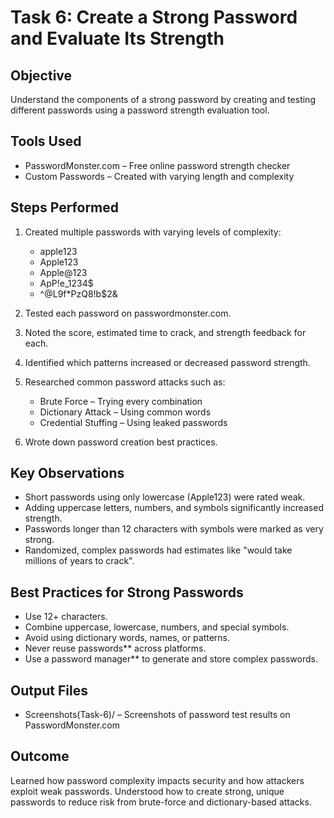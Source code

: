 # Task 6: Create a Strong Password and Evaluate Its Strength

## Objective  
Understand the components of a strong password by creating and testing different passwords using a password strength evaluation tool.

## Tools Used  
- PasswordMonster.com – Free online password strength checker  
- Custom Passwords – Created with varying length and complexity

## Steps Performed

1. Created multiple passwords with varying levels of complexity:
   - apple123
   - Apple123
   - Apple@123
   - ApP!e_1234$
   - ^@L9f*PzQ8!b$2&

2. Tested each password on passwordmonster.com.
3. Noted the score, estimated time to crack, and strength feedback for each.
4. Identified which patterns increased or decreased password strength.
5. Researched common password attacks such as:
   - Brute Force – Trying every combination
   - Dictionary Attack – Using common words
   - Credential Stuffing – Using leaked passwords
6. Wrote down password creation best practices.

## Key Observations

- Short passwords using only lowercase (Apple123) were rated weak.
- Adding uppercase letters, numbers, and symbols significantly increased strength.
- Passwords longer than 12 characters with symbols were marked as very strong.
- Randomized, complex passwords had estimates like "would take millions of years to crack".

## Best Practices for Strong Passwords

- Use 12+ characters.
- Combine uppercase, lowercase, numbers, and special symbols.
- Avoid using dictionary words, names, or patterns.
- Never reuse passwords** across platforms.
- Use a password manager** to generate and store complex passwords.

## Output Files

- Screenshots(Task-6)/ – Screenshots of password test results on PasswordMonster.com

## Outcome  
Learned how password complexity impacts security and how attackers exploit weak passwords. Understood how to create strong, unique passwords to reduce risk from brute-force and dictionary-based attacks.
